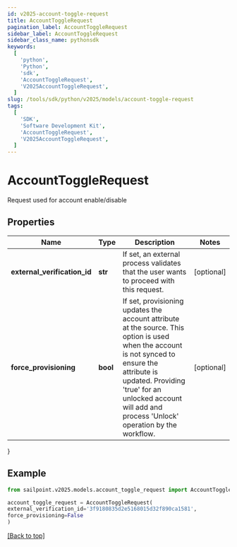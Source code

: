 ```yaml
---
id: v2025-account-toggle-request
title: AccountToggleRequest
pagination_label: AccountToggleRequest
sidebar_label: AccountToggleRequest
sidebar_class_name: pythonsdk
keywords:
  [
    'python',
    'Python',
    'sdk',
    'AccountToggleRequest',
    'V2025AccountToggleRequest',
  ]
slug: /tools/sdk/python/v2025/models/account-toggle-request
tags:
  [
    'SDK',
    'Software Development Kit',
    'AccountToggleRequest',
    'V2025AccountToggleRequest',
  ]
---
```


# AccountToggleRequest

Request used for account enable/disable

## Properties

| Name | Type | Description | Notes |
| --- | --- | --- | --- |
| **external_verification_id** | **str** | If set, an external process validates that the user wants to proceed with this request. | [optional] |
| **force_provisioning** | **bool** | If set, provisioning updates the account attribute at the source. This option is used when the account is not synced to ensure the attribute is updated. Providing 'true' for an unlocked account will add and process 'Unlock' operation by the workflow. | [optional] |

}

## Example

```python
from sailpoint.v2025.models.account_toggle_request import AccountToggleRequest

account_toggle_request = AccountToggleRequest(
external_verification_id='3f9180835d2e5168015d32f890ca1581',
force_provisioning=False
)

```

[[Back to top]](#)
